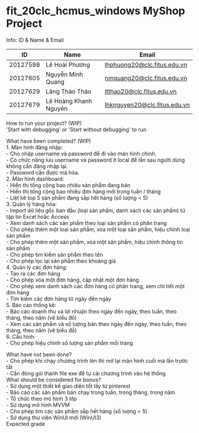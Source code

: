 # fit_20clc_hcmus_windows MyShop Project  

Info: ID & Name & Email  

| ID          | Name|Email|
|-------------|---|---|
|20127598     |Lê Hoài Phương|lhphuong20@clc.fitus.edu.vn|
|20127605     |Nguyễn Minh Quang|nmquang20@clc.fitus.edu.vn|
|20127629     |Lăng Thảo Thảo|ltthao20@clc.fitus.edu.vn|
|20127679     |Lê Hoàng Khanh Nguyên|lhknguyen20@clc.fitus.edu.vn|  


How to run your project? (WIP)  
    'Start with debugging' or 'Start without debugging' to run

What have been completed? (WIP)  
    1. Màn hình đăng nhập:  
    	- Cho nhập username và password để đi vào màn hình chính.  
	- Có chức năng lưu username và password ở local để lần sau người dùng không cần đăng nhập lại.  
	- Password cần được mã hóa.  
    2. Màn hình dashboard:  
    	- Hiển thị tổng cộng bao nhiêu sản phẩm đang bán  
	- Hiển thị tổng cộng bao nhiêu đơn hàng mới trong tuần / tháng  
	- Liệt kê top 5 sản phẩm đang sắp hết hàng (số lượng < 5)  
    3. Quản lý hàng hóa:  
    	- Import dữ liệu gốc ban đầu (loại sản phẩm, danh sách các sản phẩm) từ tập tin Excel hoặc Access  
	- Xem danh sách các sản phẩm theo loại sản phẩm có phân trang  
	- Cho phép thêm một loại sản phẩm, xóa một loại sản phẩm, hiệu chỉnh loại sản phẩm  
	- Cho phép thêm một sản phẩm, xóa một sản phẩm, hiệu chỉnh thông tin sản phẩm  
	- Cho phép tìm kiếm sản phẩm theo tên  
	- Cho phép lọc lại sản phẩm theo khoảng giá  
    4. Quản lý các đơn hàng:  
	- Tạo ra các đơn hàng  
	- Cho phép xóa một đơn hàng, cập nhật một đơn hàng  
	- Cho phép xem danh sách các đơn hàng có phân trang, xem chi tiết một đơn hàng  
	- Tìm kiếm các đơn hàng từ ngày đến ngày  
    5. Báo cáo thống kê:  
    	- Báo cáo doanh thu và lợi nhuận theo ngày đến ngày, theo tuần, theo tháng, theo năm (vẽ biểu đồ)  
	- Xem các sản phẩm và số lượng bán theo ngày đến ngày, theo tuần, theo tháng, theo năm (vẽ biểu đồ)  
    6. Cấu hình:  
    	- Cho phép hiệu chỉnh số lượng sản phẩm mỗi trang  

What have not been done?  
	- Cho phép khi chạy chương trình lên thì mở lại màn hình cuối mà lần trước tắt  
	- Cần đóng gói thành file exe để tự cài chương trình vào hệ thống  
What should be considered for bonus?  
	- Sử dụng một thiết kế giao diện tốt lấy từ pinterest  
	- Báo cáo các sản phẩm bán chạy trong tuần, trong tháng, trong năm  
	- Tổ chức theo mô hình 3 lớp  
	- Sử dụng mô hình MVVM  
	- Cho phép tìm các sản phẩm sắp hết hàng (số lượng < 5)  
	- Sử dụng thư viện WinUI mới (WinUI3)  
Expected grade  
    
